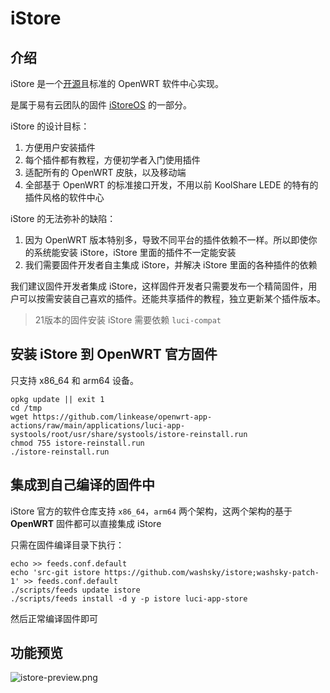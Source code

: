 # iStore

## 介绍

iStore 是一个[开源](https://github.com/linkease/istore)且标准的 OpenWRT 软件中心实现。

是属于易有云团队的固件 [iStoreOS](https://github.com/istoreos) 的一部分。

iStore 的设计目标：

1. 方便用户安装插件
2. 每个插件都有教程，方便初学者入门使用插件
3. 适配所有的 OpenWRT 皮肤，以及移动端
4. 全部基于 OpenWRT 的标准接口开发，不用以前 KoolShare LEDE 的特有的插件风格的软件中心

iStore 的无法弥补的缺陷：

1. 因为 OpenWRT 版本特别多，导致不同平台的插件依赖不一样。所以即使你的系统能安装 iStore，iStore 里面的插件不一定能安装
2. 我们需要固件开发者自主集成 iStore，并解决 iStore 里面的各种插件的依赖

我们建议固件开发者集成 iStore，这样固件开发者只需要发布一个精简固件，用户可以按需安装自己喜欢的插件。还能共享插件的教程，独立更新某个插件版本。

> 21版本的固件安装 iStore 需要依赖 `luci-compat`

## 安装 iStore 到 OpenWRT 官方固件
只支持 x86_64 和 arm64 设备。

```
opkg update || exit 1
cd /tmp
wget https://github.com/linkease/openwrt-app-actions/raw/main/applications/luci-app-systools/root/usr/share/systools/istore-reinstall.run
chmod 755 istore-reinstall.run
./istore-reinstall.run
```

## 集成到自己编译的固件中
iStore 官方的软件仓库支持 `x86_64`，`arm64` 两个架构，这两个架构的基于 **OpenWRT** 固件都可以直接集成 iStore

只需在固件编译目录下执行：
```shell
echo >> feeds.conf.default
echo 'src-git istore https://github.com/washsky/istore;washsky-patch-1' >> feeds.conf.default
./scripts/feeds update istore
./scripts/feeds install -d y -p istore luci-app-store
```

然后正常编译固件即可

## 功能预览

![istore-preview.png](./preview/istore-preview.png)
